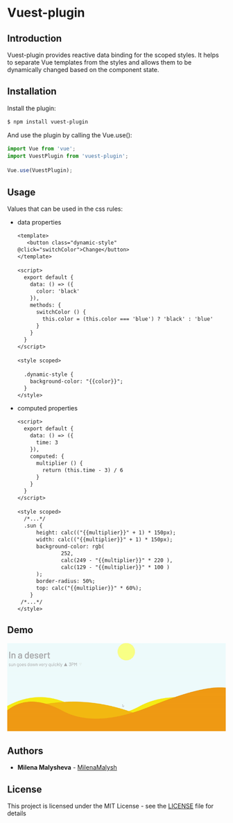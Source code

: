 # Vuest-plugin

## Introduction

Vuest-plugin provides reactive data binding for the scoped styles. It helps to separate Vue templates from the styles and allows them to be dynamically changed based on the component state.

## Installation

Install the plugin:
```bash
$ npm install vuest-plugin
```

And use the plugin by calling the Vue.use():
```javascript
import Vue from 'vue';
import VuestPlugin from 'vuest-plugin';

Vue.use(VuestPlugin);
```

## Usage

Values that can be used in the css rules:
 * data properties
     ```vue
     <template>
        <button class="dynamic-style" @click="switchColor">Change</button>
     </template>
       
     <script>
       export default {
         data: () => ({
           color: 'black'
         }),
         methods: {
           switchColor () {
             this.color = (this.color === 'blue') ? 'black' : 'blue'
           }
         }
       }
     </script>
       
     <style scoped>
       
       .dynamic-style {
         background-color: "{{color}}";
       }
     </style>
     
     ``` 
 
 * computed properties

     ```vue
     <script>
       export default {
         data: () => ({
           time: 3
         }),
         computed: {
           multiplier () {
             return (this.time - 3) / 6
           }
         }
       }
     </script>
       
     <style scoped>
       /*...*/
       .sun {
           height: calc(("{{multiplier}}" + 1) * 150px);
           width: calc(("{{multiplier}}" + 1) * 150px);
           background-color: rgb(
                   252,
                   calc(249 - "{{multiplier}}" * 220 ),
                   calc(129 - "{{multiplier}}" * 100 )
           );
           border-radius: 50%;
           top: calc("{{multiplier}}" * 60%);
         }
      /*...*/
     </style>
     
     ``` 

## Demo

![](examples/demo1.gif)

## Authors

* **Milena Malysheva** - [MilenaMalysh](https://github.com/MilenaMalysh)

## License

This project is licensed under the MIT License - see the [LICENSE](https://github.com/MilenaMalysh/vuest-plugin/blob/master/LICENSE) file for details

